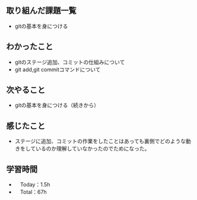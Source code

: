 ## 取り組んだ課題一覧
- gitの基本を身につける

## わかったこと
- gitのステージ追加、コミットの仕組みについて
- git add,git commitコマンドについて

## 次やること
- gitの基本を身につける（続きから）

## 感じたこと
- ステージに追加、コミットの作業をしたことはあっても裏側でどのような動きをしているのか理解していなかったのでためになった。

## 学習時間
- 　Today：1.5h
- 　Total：67h
